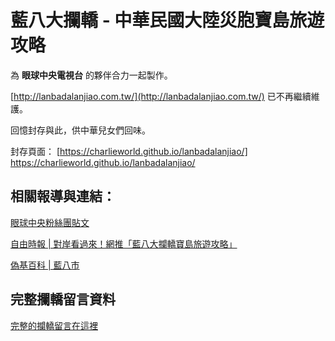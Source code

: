 # 藍八大攔轎 - 中華民國大陸災胞寶島旅遊攻略

為 **眼球中央電視台** 的夥伴合力一起製作。

[http://lanbadalanjiao.com.tw/](http://lanbadalanjiao.com.tw/)  已不再繼續維護。

回憶封存與此，供中華兒女們回味。

封存頁面： [https://charlieworld.github.io/lanbadalanjiao/] https://charlieworld.github.io/lanbadalanjiao/

## 相關報導與連結：

[眼球中央粉絲團貼文](https://www.facebook.com/EYECTV/posts/1818977125051239?__xts__[0]=68.ARBJJhqE7LMgxoz7FNA6OzDPVHz3oaQFhqGUyJP_0bs9tHpW_a9mepX2fypZy3bplPx6QTh-DCoomZ7PWhhSGeAhLigGOuSjQMTYMsITMII4GXTPORjSueogspakL8L_oaZOTl6ojwhXf2IkOQoiprdOi8ZwCYHKeVeXPunqbtJ5Z2Ncftyuaevc4uBs0_CMIK2WQN7P5BSin0-rUdQSIvcm6Vs-IaCRfwv_dYiaMaShehsDNiDSCP5g8-k3aTsSDFPdRtEezDD9HqqupIEkQmCkRPYAGftaDRT1LhEhJ8yicBf12pGx0e81ucCnRlN-PfbaRAfk6_6-p206zW9lR9IEI8Dy&__tn__=-R)

[自由時報 | 對岸看過來！網推「藍八大攔轎寶島旅遊攻略」](https://m.ltn.com.tw/news/life/breakingnews/1858614)

[偽基百科 | 藍八市](https://uncyclopedia.tw/wiki/%E8%97%8D%E5%85%AB%E5%B8%82)

## 完整攔轎留言資料

[完整的攔轎留言在這裡](https://github.com/charlieworld/lanbadalanjiao/blob/master/feed/%E5%AE%8C%E6%95%B4%E6%94%94%E8%BD%8E%E7%95%99%E8%A8%80%E7%B4%80%E9%8C%84.csv)
